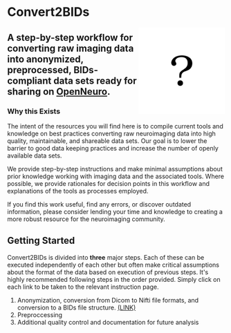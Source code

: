 # Convert2BIDs
<img align="right" width="200" src="./docs/images/placeholder.png">

## A step-by-step workflow for converting raw imaging data into anonymized, preprocessed, BIDs-compliant data sets ready for sharing on [OpenNeuro](https://openneuro.org/).

### Why this Exists
The intent of the resources you will find here is to compile current tools and knowledge on best practices converting raw neuroimaging data into high quality, maintainable, and shareable data sets. Our goal is to lower the barrier to good data keeping practices and increase the number of openly available data sets.

We provide step-by-step instructions and make minimal assumptions about prior knowledge working with imaging data and the associated tools. Where possible, we provide rationales for decision points in this workflow and explanations of the tools as processes employed.

If you find this work useful, find any errors, or discover outdated information, please consider lending your time and knowledge to creating a more robust resource for the neuroimaging community.



## Getting Started
Convert2BIDs is divided into **three** major steps. Each of these can be executed independently of each other but often make critical assumptions about the format of the data based on execution of previous steps. It's highly recommended following steps in the order provided. Simply click on each link to be taken to the relevant instruction page.

1. Anonymization, conversion from Dicom to Nifti file formats, and conversion to a BIDs file structure. [(LINK)](./BIDs/)
2. Preproccessing
3. Additional quality control and documentation for future analysis
